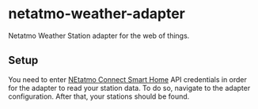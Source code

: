 # netatmo-weather-adapter
Netatmo Weather Station adapter for the web of things.

## Setup

You need to enter [NEtatmo Connect Smart Home](https://www.netatmo.com/site/connect/program#home) API credentials in order for the adapter to read your station data. To do so, navigate to the adapter configuration. After that, your stations should be found.
